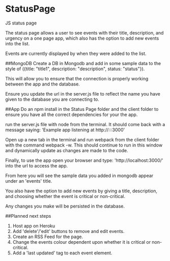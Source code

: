 # StatusPage
JS status page

The status page allows a user to see events with their title, description, and urgency on a one page app, which also has the option to add new events into the list. 

Events are currently displayed by when they were added to the list.

##MongoDB
Create a DB in Mongodb and add in some sample data to the style of ({title: "title1", description: "description", status: "status"}).

This will allow you to ensure that the connection is properly working between the app and the database.

Ensure you update the url in the server.js file to reflect the name you have given to the database you are connecting to.

##App
Do an npm install in the Status Page folder and the client folder to ensure you have all the correct dependencies for your the app.

run the server.js file with node from the terminal.
It should come back with a message saying: 'Example app listening at http://:::3000'

Open up a new tab in the terminal and run webpack from the client folder with the command webpack -w.
This should continue to run in this window and dynamically update as changes are made to the code.

Finally, to use the app open your browser and type: 'http://localhost:3000/' into the url to access the app.

From here you will see the sample data you added in mongodb appear under an 'events' title.

You also have the option to add new events by giving a title, description, and choosing whether the event is critical or non-critical.

Any changes you make will be persisted in the database.


##Planned next steps

1. Host app on Heroku
2. Add 'delete'/'edit' buttons to remove and edit events.
3. Create an RSS Feed for the page.
4. Change the events colour dependent upon whether it is critical or non-critical.
5. Add a 'last updated' tag to each event element.
